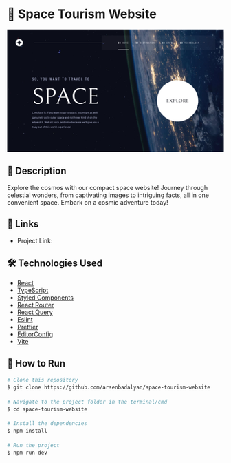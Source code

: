 # 🌌 Space Tourism Website

![App Screenshot](./public/assets/app-screenshot.png)

## 📄 Description

Explore the cosmos with our compact space website! Journey through celestial wonders, from captivating images to intriguing facts, all in one convenient space. Embark on a cosmic adventure today!

## 🔗 Links

-   Project Link: 

## 🛠 Technologies Used

-   [React](https://reactjs.org/)
-   [TypeScript](https://www.typescriptlang.org/)
-   [Styled Components](https://styled-components.com/)
-   [React Router](https://reactrouter.com/)
-   [React Query](https://github.com/TanStack/query)
-   [Eslint](https://eslint.org/)
-   [Prettier](https://prettier.io/)
-   [EditorConfig](https://editorconfig.org/)
-   [Vite](https://vitejs.dev/)

## 🚀 How to Run

```bash
# Clone this repository
$ git clone https://github.com/arsenbadalyan/space-tourism-website

# Navigate to the project folder in the terminal/cmd
$ cd space-tourism-website

# Install the dependencies
$ npm install

# Run the project
$ npm run dev
